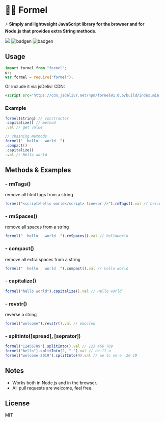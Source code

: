 # 🔢😊 Formel

⚡️ **Simply and lightweight JavaScript library for the browser and for Node.js that provides extra String methods.**

[![](https://data.jsdelivr.com/v1/package/npm/formel/badge)](https://www.jsdelivr.com/package/npm/formel) ![badgen](https://badgen.net/bundlephobia/min/formel) ![badgen](https://badgen.net/bundlephobia/minzip/formel)

## Usage

```js
import formel from "formel";
or;
var formel = require("formel");
```

Or include it via jsDelivr CDN:

```html
<script src="https://cdn.jsdelivr.net/npm/formel@1.0.6/build/index.min.js"></script>
```
### Example
```js
formel(string) // constructor
.capitalize() // method
.val // get value

// chaining methods
formel("  hello   world  ")
.compact()
.capitalize()
.val // Hello world
```
## Methods & Examples

### - rmTags() ###

remove all html tags from a string
```js
formel("<script>hello world</script> fine<br />").rmTags().val // hello world fine
```

### - rmSpaces() ###
remove all spaces from a string
```js
formel("  hello   world  ").rmSpaces().val // helloworld
```

### - compact() ###
remove all extra spaces from a string
```js
formel("  hello   world  ").compact().val // hello world
```

### - capitalize() ###

```js
formel("hello world").capitalize().val // Hello world
```

### - revstr() ###
reverse a string
```js
formel("welcome").revstr().val // emoclew
```
### - splitInto([spread], [seprator]) ###

```js
formel("12456789").splitInto().val // 123 456 789
formel("hello").splitInto(2, "-").val // he-ll-o
formel("welcome 2019").splitInto(4).val // we lc om e  20 19
```

## Notes
- Works both in Node.js and in the browser.
- All pull requests are welcome, feel free.

## License
MIT